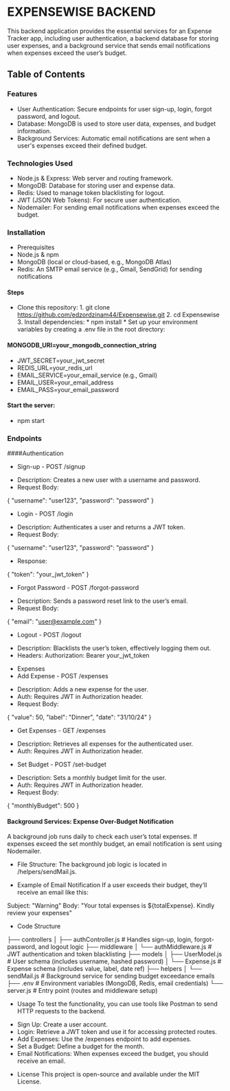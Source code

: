 # EXPENSEWISE BACKEND

This backend application provides the essential services for an Expense Tracker app, including user authentication, a backend database for storing user expenses, and a background service that sends email notifications when expenses exceed the user’s budget.


## Table of Contents

### Features
- User Authentication: Secure endpoints for user sign-up, login, forgot password, and logout.
- Database: MongoDB is used to store user data, expenses, and budget information.
- Background Services: Automatic email notifications are sent when a user's expenses exceed their defined budget.

### Technologies Used
- Node.js & Express: Web server and routing framework.
- MongoDB: Database for storing user and expense data.
- Redis: Used to manage token blacklisting for logout.
- JWT (JSON Web Tokens): For secure user authentication.
- Nodemailer: For sending email notifications when expenses exceed the budget.

### Installation
- Prerequisites
- Node.js & npm
- MongoDB (local or cloud-based, e.g., MongoDB Atlas)
- Redis: An SMTP email service (e.g., Gmail, SendGrid) for sending notifications

#### Steps
   - Clone this repository:
    1. git clone https://github.com/edzordzinam44/Expensewise.git
    2. cd Expensewise
    3. Install dependencies:
    * npm install
    * Set up your environment variables by creating a .env file in the root directory:

#### MONGODB_URI=your_mongodb_connection_string
   - JWT_SECRET=your_jwt_secret
   - REDIS_URL=your_redis_url
   - EMAIL_SERVICE=your_email_service (e.g., Gmail)
   - EMAIL_USER=your_email_address
   - EMAIL_PASS=your_email_password

#### Start the server:
   - npm start


### Endpoints

####Authentication
- Sign-up - POST /signup
 * Description: Creates a new user with a username and password.
 * Request Body:

{
  "username": "user123",
  "password": "password"
}

- Login - POST /login
 * Description: Authenticates a user and returns a JWT token.
 * Request Body:

{
  "username": "user123",
  "password": "password"
}

 * Response:

{
  "token": "your_jwt_token"
}

- Forgot Password - POST /forgot-password
 * Description: Sends a password reset link to the user’s email.
 * Request Body:

{
  "email": "user@example.com"
}

- Logout - POST /logout
 * Description: Blacklists the user’s token, effectively logging them out.
 * Headers: Authorization: Bearer your_jwt_token

- Expenses
- Add Expense - POST /expenses
 * Description: Adds a new expense for the user.
 * Auth: Requires JWT in Authorization header.
 * Request Body:

{
  "value": 50,
  "label": "Dinner",
  "date": "31/10/24"
}

- Get Expenses - GET /expenses
 * Description: Retrieves all expenses for the authenticated user.
 * Auth: Requires JWT in Authorization header.

- Set Budget - POST /set-budget
 * Description: Sets a monthly budget limit for the user.
 * Auth: Requires JWT in Authorization header.
 * Request Body:

{
  "monthlyBudget": 500
}


#### Background Services: Expense Over-Budget Notification
A background job runs daily to check each user’s total expenses. If expenses exceed the set monthly budget, an email notification is sent using Nodemailer.

- File Structure:
The background job logic is located in /helpers/sendMail.js.

- Example of Email Notification
If a user exceeds their budget, they’ll receive an email like this:

Subject: "Warning"
Body: "Your total expenses is ${totalExpense}. Kindly review your expenses"

- Code Structure

├── controllers
│   ├── authController.js     # Handles sign-up, login, forgot-password, and logout logic
├── middleware
│   └── authMiddleware.js     # JWT authentication and token blacklisting
├── models
│   ├── UserModel.js          # User schema (includes username, hashed password)
│   └── Expense.js            # Expense schema (includes value, label, date ref)
├── helpers
│   └── sendMail.js           # Background service for sending budget exceedance emails
├── .env                      # Environment variables (MongoDB, Redis, email credentials)
└── server.js                    # Entry point (routes and middleware setup)

- Usage
To test the functionality, you can use tools like Postman to send HTTP requests to the backend.

 * Sign Up: Create a user account.
 * Login: Retrieve a JWT token and use it for accessing protected routes.
 * Add Expenses: Use the /expenses endpoint to add expenses.
 * Set a Budget: Define a budget for the month.
 * Email Notifications: When expenses exceed the budget, you should receive an email.

- License
This project is open-source and available under the MIT License.

